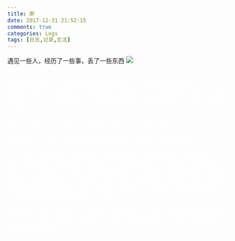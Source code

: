 ```yaml
---
title: 断
date: 2017-12-31 21:52:15
comments: true
categories: Logs
tags: [日志,记录,生活]
---
```

遇见一些人，经历了一些事，丢了一些东西
![](http://wx1.sinaimg.cn/mw690/ad108d28gy1fmz5jorsp0j20rs0fwths.jpg)<!--more-->  
<font color=white>
时间太快，也太残酷了。  

还没来得及反应，岁月给予的痛击就随之而来了。有时候真想自己是个“坏人”，这样完全可以避开不必要的伤。其实还是不想变成“坏人”，就像电影《芳华》里的那句台词 “一个始终不被善待的人，最能识别善良，也最珍惜善良。” ，所以就好好做个“好人”吧。  

今年，遇到的人儿不多，遇到的事儿不多，然，心事儿却多多。  

看到网易上的一句评论很应景今年的境遇“海上同舟渡，达岸各自归”。  

人的一生，不就像是一次航海吗。大家都是豪情壮志的扬帆起航，但在途中，风暴，海市蜃楼，饥饿等等考验着每个人，能达到彼岸的人少之又少。既然这么困难，一个人撑着也是一件十分不容易的事情，所以大部分人都会选择找个同伴相互依偎相互陪伴相互鼓励。但是有些同伴注定不会陪着我们到达彼岸，所以总要找个时候对这些没能陪着我们一起走下去的人道别的，毕竟这些人儿都是陪伴过自己的人，曾经和自己有过很棒的时光，不是吗？  

岁月不懂人情味，不会为你我的任何一段感情停留，停在你我最想要最美好的那一刻。所以，我们只能期待，期待着下一站，期待会有更好的人上来，站在你身边，紧紧的握住你的手。
</font>